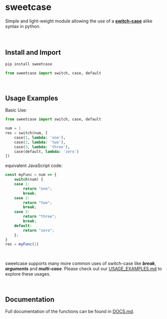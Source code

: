 # sweetcase
Simple and light-weight module allowing the use of a **[switch-case](https://developer.mozilla.org/en-US/docs/Web/JavaScript/Reference/Statements/switch)** alike syntax in python.
<br/><br/><br/>

## Install and Import

```bash
pip install sweetcase
```

```python
from sweetcase import switch, case, default
```

<br/>

## Usage Examples
Basic Use:
```python
from sweetcase import switch, case, default

num = 1
res = switch(num, [
    case(1, lambda: 'one'),
    case(2, lambda: 'two'),
    case(3, lambda: 'three'),
    case(default, lambda: 'zero')
])
```

equivalent JavaScript code:
```js
const myFunc = num => {
    switch(num) {
    case 1:
        return "one";
        break;
    case 2:
        return "two";
        break;
    case 3:
        return "three";
        break;
    default:
        return "zero";
    };
}
res = myFunc(1)
```
<br/>

sweetcase supports many more common uses of switch-case like **_break_**, **_arguments_** and **_multi-case_**. Please check out our [USAGE_EXAMPLES.md](https://github.com/niryarden/sweetcase/blob/master/USAGE_EXAMPLES.md) to explore these usages.

<br/>

## Documentation

Full documentation of the functions can be found in [DOCS.md](https://github.com/niryarden/sweetcase/blob/master/DOCS.md).
